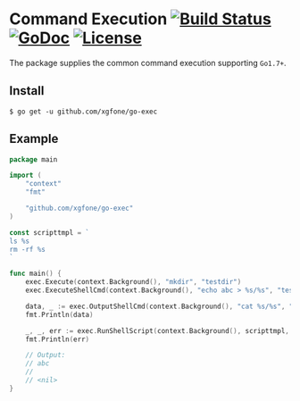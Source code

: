 # Command Execution [![Build Status](https://api.travis-ci.com/xgfone/go-exec.svg?branch=master)](https://travis-ci.com/github/xgfone/go-exec) [![GoDoc](https://pkg.go.dev/badge/github.com/xgfone/go-exec)](https://pkg.go.dev/github.com/xgfone/go-exec) [![License](https://img.shields.io/badge/License-Apache%202.0-blue.svg?style=flat-square)](https://raw.githubusercontent.com/xgfone/go-exec/master/LICENSE)

The package supplies the common command execution supporting `Go1.7+`.

## Install
```shell
$ go get -u github.com/xgfone/go-exec
```

## Example
```go
package main

import (
	"context"
	"fmt"

	"github.com/xgfone/go-exec"
)

const scripttmpl = `
ls %s
rm -rf %s
`

func main() {
	exec.Execute(context.Background(), "mkdir", "testdir")
	exec.ExecuteShellCmd(context.Background(), "echo abc > %s/%s", "testdir", "testfile")

	data, _ := exec.OutputShellCmd(context.Background(), "cat %s/%s", "testdir", "testfile")
	fmt.Println(data)

	_, _, err := exec.RunShellScript(context.Background(), scripttmpl, "testdir", "testdir")
	fmt.Println(err)

	// Output:
	// abc
	//
	// <nil>
}
```
